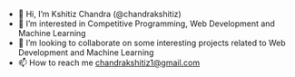 - 👋 Hi, I’m Kshitiz Chandra (@chandrakshitiz)
- 👀 I’m interested in Competitive Programming, Web Development and Machine Learning
- 💞️ I’m looking to collaborate on some interesting projects related to Web Development and Machine Learning
- 📫 How to reach me chandrakshitiz1@gmail.com

<!---
chandrakshitiz/chandrakshitiz is a ✨ special ✨ repository because its `README.md` (this file) appears on your GitHub profile.
You can click the Preview link to take a look at your changes.
--->
